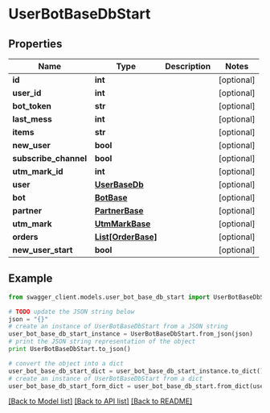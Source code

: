 # UserBotBaseDbStart


## Properties

Name | Type | Description | Notes
------------ | ------------- | ------------- | -------------
**id** | **int** |  | [optional] 
**user_id** | **int** |  | [optional] 
**bot_token** | **str** |  | [optional] 
**last_mess** | **int** |  | [optional] 
**items** | **str** |  | [optional] 
**new_user** | **bool** |  | [optional] 
**subscribe_channel** | **bool** |  | [optional] 
**utm_mark_id** | **int** |  | [optional] 
**user** | [**UserBaseDb**](UserBaseDb.md) |  | [optional] 
**bot** | [**BotBase**](BotBase.md) |  | [optional] 
**partner** | [**PartnerBase**](PartnerBase.md) |  | [optional] 
**utm_mark** | [**UtmMarkBase**](UtmMarkBase.md) |  | [optional] 
**orders** | [**List[OrderBase]**](OrderBase.md) |  | [optional] 
**new_user_start** | **bool** |  | [optional] 

## Example

```python
from swagger_client.models.user_bot_base_db_start import UserBotBaseDbStart

# TODO update the JSON string below
json = "{}"
# create an instance of UserBotBaseDbStart from a JSON string
user_bot_base_db_start_instance = UserBotBaseDbStart.from_json(json)
# print the JSON string representation of the object
print UserBotBaseDbStart.to_json()

# convert the object into a dict
user_bot_base_db_start_dict = user_bot_base_db_start_instance.to_dict()
# create an instance of UserBotBaseDbStart from a dict
user_bot_base_db_start_form_dict = user_bot_base_db_start.from_dict(user_bot_base_db_start_dict)
```
[[Back to Model list]](../README.md#documentation-for-models) [[Back to API list]](../README.md#documentation-for-api-endpoints) [[Back to README]](../README.md)


